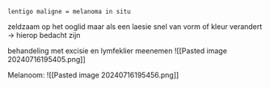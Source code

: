 	lentigo maligne = melanoma in situ
zeldzaam op het ooglid
maar als een laesie snel van vorm of kleur verandert -> hierop bedacht zijn

behandeling met excisie en lymfeklier meenemen
![[Pasted image 20240716195405.png]]

Melanoom:
![[Pasted image 20240716195456.png]]